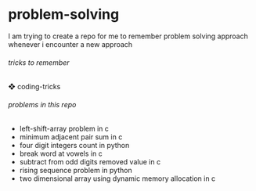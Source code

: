 # problem-solving
I am trying to create a repo for me to remember problem solving approach whenever i encounter a new approach

###### tricks to remember

❖ coding-tricks

###### problems in this repo

+ left-shift-array problem in c
+ minimum adjacent pair sum in c
+ four digit integers count in python
+ break word at vowels in c
+ subtract from odd digits removed value in c
+ rising sequence problem in python
+ two dimensional array using dynamic memory allocation in c
